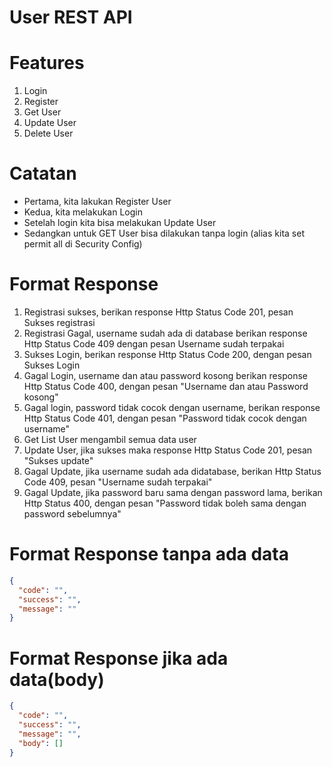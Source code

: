 # User REST API

# Features

1. Login
2. Register
3. Get User
4. Update User
5. Delete User

# Catatan

- Pertama, kita lakukan Register User
- Kedua, kita melakukan Login
- Setelah login kita bisa melakukan Update User
- Sedangkan untuk GET User bisa dilakukan tanpa login (alias kita set permit all di Security Config)

# Format Response

1. Registrasi sukses, berikan response Http Status Code 201, pesan Sukses registrasi
2. Registrasi Gagal, username sudah ada di database berikan response Http Status Code 409 dengan pesan Username sudah terpakai 
3. Sukses Login, berikan response Http Status Code 200, dengan pesan Sukses Login 
4. Gagal Login, username dan atau password kosong berikan response Http Status Code 400, dengan pesan "Username dan atau Password kosong"
5. Gagal login, password tidak cocok dengan username, berikan response Http Status Code 401, dengan pesan "Password tidak cocok dengan username"
6. Get List User mengambil semua data user
7. Update User, jika sukses maka response Http Status Code 201, pesan "Sukses update"
8. Gagal Update, jika username sudah ada didatabase, berikan Http Status Code 409, pesan "Username sudah terpakai"
9. Gagal Update, jika password baru sama dengan password lama, berikan Http Status 400, dengan pesan "Password tidak boleh sama dengan password sebelumnya"

# Format Response tanpa ada data

```json
{
  "code": "",
  "success": "",
  "message": ""
}
```

# Format Response jika ada data(body)

```json
{
  "code": "",
  "success": "",
  "message": "",
  "body": []
}
```